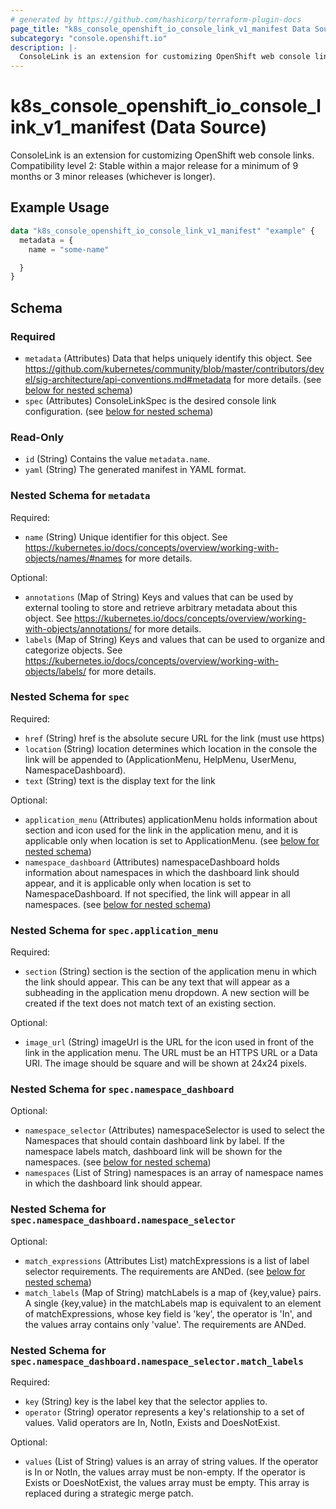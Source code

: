 ```yaml
---
# generated by https://github.com/hashicorp/terraform-plugin-docs
page_title: "k8s_console_openshift_io_console_link_v1_manifest Data Source - terraform-provider-k8s"
subcategory: "console.openshift.io"
description: |-
  ConsoleLink is an extension for customizing OpenShift web console links.  Compatibility level 2: Stable within a major release for a minimum of 9 months or 3 minor releases (whichever is longer).
---
```


# k8s_console_openshift_io_console_link_v1_manifest (Data Source)

ConsoleLink is an extension for customizing OpenShift web console links.  Compatibility level 2: Stable within a major release for a minimum of 9 months or 3 minor releases (whichever is longer).

## Example Usage

```terraform
data "k8s_console_openshift_io_console_link_v1_manifest" "example" {
  metadata = {
    name = "some-name"

  }
}
```

<!-- schema generated by tfplugindocs -->
## Schema

### Required

- `metadata` (Attributes) Data that helps uniquely identify this object. See https://github.com/kubernetes/community/blob/master/contributors/devel/sig-architecture/api-conventions.md#metadata for more details. (see [below for nested schema](#nestedatt--metadata))
- `spec` (Attributes) ConsoleLinkSpec is the desired console link configuration. (see [below for nested schema](#nestedatt--spec))

### Read-Only

- `id` (String) Contains the value `metadata.name`.
- `yaml` (String) The generated manifest in YAML format.

<a id="nestedatt--metadata"></a>
### Nested Schema for `metadata`

Required:

- `name` (String) Unique identifier for this object. See https://kubernetes.io/docs/concepts/overview/working-with-objects/names/#names for more details.

Optional:

- `annotations` (Map of String) Keys and values that can be used by external tooling to store and retrieve arbitrary metadata about this object. See https://kubernetes.io/docs/concepts/overview/working-with-objects/annotations/ for more details.
- `labels` (Map of String) Keys and values that can be used to organize and categorize objects. See https://kubernetes.io/docs/concepts/overview/working-with-objects/labels/ for more details.


<a id="nestedatt--spec"></a>
### Nested Schema for `spec`

Required:

- `href` (String) href is the absolute secure URL for the link (must use https)
- `location` (String) location determines which location in the console the link will be appended to (ApplicationMenu, HelpMenu, UserMenu, NamespaceDashboard).
- `text` (String) text is the display text for the link

Optional:

- `application_menu` (Attributes) applicationMenu holds information about section and icon used for the link in the application menu, and it is applicable only when location is set to ApplicationMenu. (see [below for nested schema](#nestedatt--spec--application_menu))
- `namespace_dashboard` (Attributes) namespaceDashboard holds information about namespaces in which the dashboard link should appear, and it is applicable only when location is set to NamespaceDashboard. If not specified, the link will appear in all namespaces. (see [below for nested schema](#nestedatt--spec--namespace_dashboard))

<a id="nestedatt--spec--application_menu"></a>
### Nested Schema for `spec.application_menu`

Required:

- `section` (String) section is the section of the application menu in which the link should appear. This can be any text that will appear as a subheading in the application menu dropdown. A new section will be created if the text does not match text of an existing section.

Optional:

- `image_url` (String) imageUrl is the URL for the icon used in front of the link in the application menu. The URL must be an HTTPS URL or a Data URI. The image should be square and will be shown at 24x24 pixels.


<a id="nestedatt--spec--namespace_dashboard"></a>
### Nested Schema for `spec.namespace_dashboard`

Optional:

- `namespace_selector` (Attributes) namespaceSelector is used to select the Namespaces that should contain dashboard link by label. If the namespace labels match, dashboard link will be shown for the namespaces. (see [below for nested schema](#nestedatt--spec--namespace_dashboard--namespace_selector))
- `namespaces` (List of String) namespaces is an array of namespace names in which the dashboard link should appear.

<a id="nestedatt--spec--namespace_dashboard--namespace_selector"></a>
### Nested Schema for `spec.namespace_dashboard.namespace_selector`

Optional:

- `match_expressions` (Attributes List) matchExpressions is a list of label selector requirements. The requirements are ANDed. (see [below for nested schema](#nestedatt--spec--namespace_dashboard--namespace_selector--match_expressions))
- `match_labels` (Map of String) matchLabels is a map of {key,value} pairs. A single {key,value} in the matchLabels map is equivalent to an element of matchExpressions, whose key field is 'key', the operator is 'In', and the values array contains only 'value'. The requirements are ANDed.

<a id="nestedatt--spec--namespace_dashboard--namespace_selector--match_expressions"></a>
### Nested Schema for `spec.namespace_dashboard.namespace_selector.match_labels`

Required:

- `key` (String) key is the label key that the selector applies to.
- `operator` (String) operator represents a key's relationship to a set of values. Valid operators are In, NotIn, Exists and DoesNotExist.

Optional:

- `values` (List of String) values is an array of string values. If the operator is In or NotIn, the values array must be non-empty. If the operator is Exists or DoesNotExist, the values array must be empty. This array is replaced during a strategic merge patch.
